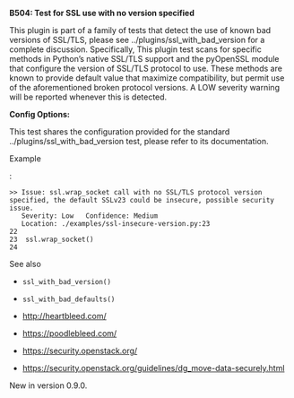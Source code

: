 **B504: Test for SSL use with no version specified**

This plugin is part of a family of tests that detect the use of known
bad versions of SSL/TLS, please see <span
class="xref std std-doc">../plugins/ssl\_with\_bad\_version</span> for a
complete discussion. Specifically, This plugin test scans for specific
methods in Python’s native SSL/TLS support and the pyOpenSSL module that
configure the version of SSL/TLS protocol to use. These methods are
known to provide default value that maximize compatibility, but permit
use of the aforementioned broken protocol versions. A LOW severity
warning will be reported whenever this is detected.

**Config Options:**

This test shares the configuration provided for the standard <span
class="xref std std-doc">../plugins/ssl\_with\_bad\_version</span> test,
please refer to its documentation.

Example

:   

<div class="highlight-none notranslate" markdown="1">

<div class="highlight" markdown="1">

    >> Issue: ssl.wrap_socket call with no SSL/TLS protocol version
    specified, the default SSLv23 could be insecure, possible security
    issue.
       Severity: Low   Confidence: Medium
       Location: ./examples/ssl-insecure-version.py:23
    22
    23  ssl.wrap_socket()
    24

</div>

</div>

<div class="admonition seealso" markdown="1">

See also

-   `ssl_with_bad_version()`

-   `ssl_with_bad_defaults()`

-   <a href="http://heartbleed.com/" class="reference external">http://heartbleed.com/</a>

-   <a href="https://poodlebleed.com/" class="reference external">https://poodlebleed.com/</a>

-   <a href="https://security.openstack.org/" class="reference external">https://security.openstack.org/</a>

-   <a href="https://security.openstack.org/guidelines/dg_move-data-securely.html" class="reference external">https://security.openstack.org/guidelines/dg_move-data-securely.html</a>

</div>

<div class="versionadded" markdown="1">

<span class="versionmodified added">New in version 0.9.0.</span>

</div>

